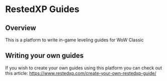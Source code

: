 # RestedXP Guides

## Overview

This is a platform to write in-game leveling guides for WoW Classic

## Writing your own guides

If you wish to create your own guides using this platform you can check out this article:
https://www.restedxp.com/create-your-own-restedxp-guide/


